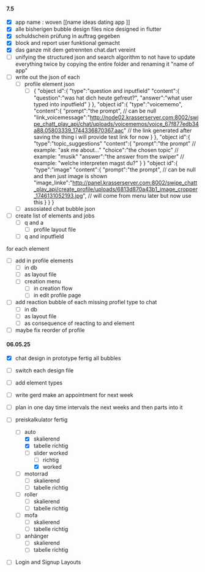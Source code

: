 #### 7.5
- [x] app name : woven [[name ideas dating app ]]
- [x] alle bisherigen bubble design files nice designed in flutter
- [x] schuldschein prüfung in auftrag gegeben
- [x] block and report user funktional gemacht
- [x] das ganze mit dem getrennten chat.dart vereint
- [ ] unifying the structured json and search algorithm to not have to update everything twice by copying the entire folder and renaming it "name of app"
- [ ] write out the json of each 
	- [ ] profile element json
		- [ ] {
		      "object id":{
			      "type":"question and inputfield"
			      "content":{
				      "question":"was hat dich heute gefreut?",
				      "answer":"what user typed into inputfield"
			      }
		      },
		      "object id":{
			      "type":"voicememo",
			      "content":{
				      "prompt":"the prompt", // can be null
				      "link_voicemessage":"http://node02.krasserserver.com:8002/swipe_chatt_play_api/chat/uploads/voicememos/voice_67f877edb34a88.05803339_1744336870367.aac"  // the link generated after saving the thing i will provide test link for now
			      }
		      },
		      "object id":{ 
			      "type":"topic_suggestions"
			      "content":{
				      "prompt":"the prompt" // example: "ask me about..."
				      "choice":"the chosen topic" // example: "musik"
				      "answer":"the answer from the swiper" // example: "welche interpreten magst du?"
			      }
		      }
		      "object id":{
			      "type":"image"
			      "content":{
				      "prompt":"the prompt", // can be null and then just image is shown
				      "image_linke":"http://panel.krasserserver.com:8002/swipe_chatt_play_api/create_profile/uploads/6813d870a43b1_image_cropper_1746131052193.jpg", // will come from menu later but now use this 
			      }
		      }
		    }
	- [ ] assosiated chat bubble json
- [ ] create list of elements and jobs 
	- [ ] q and a
		- [ ] profile layout file
	- [ ] q and inputfield

for each element
- [ ] add in profile elements
	- [ ] in db
	- [ ] as layout file
	- [ ] creation menu
		- [ ] in creation flow
		- [ ] in edit profile page
- [ ] add reaction bubble of each missing profiel type to chat 
	- [ ] in db
	- [ ] as layout file
	- [ ] as consequence of reacting to and element
- [ ] maybe fix reorder of profile
#### 06.05.25
- [x] chat design in prototype fertig all bubbles
- [ ] switch each design file
- [ ] add element types
- [ ] write gerd make an appointment for next week
- [ ] plan in one day time intervals the next weeks and then parts into it


- [ ] preiskalkulator fertig
	- [ ] auto
		- [x] skalierend 
		- [x] tabelle richtig
		- [ ] slider worked
			- [ ] richtig
			- [x] worked
	- [ ] motorrad
		- [ ] skalierend
		- [ ] tabelle richtig
	- [ ] roller
		- [ ] skalierend
		- [ ] tabelle richtig
	- [ ] mofa
		- [ ] skalierend
		- [ ] tabelle richtig
	- [ ] anhänger
		- [ ] skalierend
		- [ ] tabelle richtig
- [ ] Login and Signup Layouts